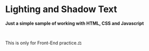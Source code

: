 # Lighting and Shadow Text

**Just a simple sample of working with HTML, CSS and Javascript** 

<br>

This is only for Front-End practice.⚖️
